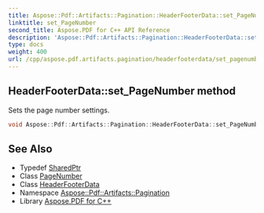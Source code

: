 ```yaml
---
title: Aspose::Pdf::Artifacts::Pagination::HeaderFooterData::set_PageNumber method
linktitle: set_PageNumber
second_title: Aspose.PDF for C++ API Reference
description: 'Aspose::Pdf::Artifacts::Pagination::HeaderFooterData::set_PageNumber method. Sets the page number settings in C++.'
type: docs
weight: 400
url: /cpp/aspose.pdf.artifacts.pagination/headerfooterdata/set_pagenumber/
---
```

## HeaderFooterData::set_PageNumber method


Sets the page number settings.

```cpp
void Aspose::Pdf::Artifacts::Pagination::HeaderFooterData::set_PageNumber(System::SharedPtr<Aspose::Pdf::Artifacts::Pagination::PageNumber> value)
```

## See Also

* Typedef [SharedPtr](../../../system/sharedptr/)
* Class [PageNumber](../../pagenumber/)
* Class [HeaderFooterData](../)
* Namespace [Aspose::Pdf::Artifacts::Pagination](../../)
* Library [Aspose.PDF for C++](../../../)
